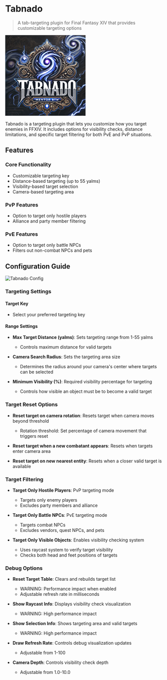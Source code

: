 # Tabnado

> A tab-targeting plugin for Final Fantasy XIV that provides customizable targeting options

![Tabnado Icon](https://raw.githubusercontent.com/Paparogue/Tabnado/2579f4200a6ba0e60bd12eb6acd31be341e08490/tabnado.png)

Tabnado is a targeting plugin that lets you customize how you target enemies in FFXIV. It includes options for visibility checks, distance limitations, and specific target filtering for both PvE and PvP situations.

## Features

### Core Functionality
- Customizable targeting key
- Distance-based targeting (up to 55 yalms)
- Visibility-based target selection
- Camera-based targeting area

### PvP Features
- Option to target only hostile players
- Alliance and party member filtering

### PvE Features
- Option to target only battle NPCs
- Filters out non-combat NPCs and pets

## Configuration Guide

![Tabnado Config](https://raw.github.com/Paparogue/Tabnado/f015b95d9023a7109a9a20c5ec14edcb1245ef82/tabnado_1.2.5.png)

### Targeting Settings

#### Target Key
- Select your preferred targeting key

#### Range Settings
- **Max Target Distance (yalms)**: Sets targeting range from 1-55 yalms
  - Controls maximum distance for valid targets
  
- **Camera Search Radius**: Sets the targeting area size
  - Determines the radius around your camera's center where targets can be selected
  
- **Minimum Visibility (%)**: Required visibility percentage for targeting
  - Controls how visible an object must be to become a valid target

### Target Reset Options

- **Reset target on camera rotation**: Resets target when camera moves beyond threshold
  - Rotation threshold: Set percentage of camera movement that triggers reset
  
- **Reset target when a new combatant appears**: Resets when targets enter camera area
  
- **Reset target on new nearest entity**: Resets when a closer valid target is available

### Target Filtering

- **Target Only Hostile Players**: PvP targeting mode
  - Targets only enemy players
  - Excludes party members and alliance
  
- **Target Only Battle NPCs**: PvE targeting mode
  - Targets combat NPCs
  - Excludes vendors, quest NPCs, and pets
  
- **Target Only Visible Objects**: Enables visibility checking system
  - Uses raycast system to verify target visibility
  - Checks both head and feet positions of targets

### Debug Options

- **Reset Target Table**: Clears and rebuilds target list
  - WARNING: Performance impact when enabled
  - Adjustable refresh rate in milliseconds
  
- **Show Raycast Info**: Displays visibility check visualization
  - WARNING: High performance impact
  
- **Show Selection Info**: Shows targeting area and valid targets
  - WARNING: High performance impact
  
- **Draw Refresh Rate**: Controls debug visualization updates
  - Adjustable from 1-100
  
- **Camera Depth**: Controls visibility check depth
  - Adjustable from 1.0-10.0
